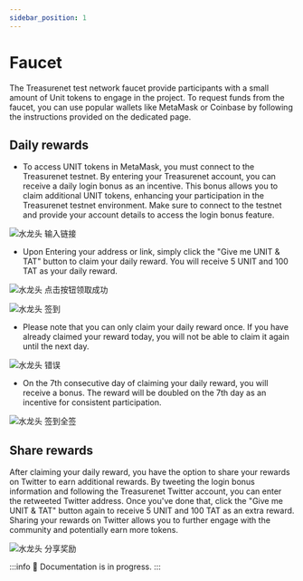 ```yaml
---
sidebar_position: 1
---
```


# Faucet

The Treasurenet test network faucet provide participants with a small amount of Unit tokens to engage in the project. To request funds from the faucet, you can use popular wallets like MetaMask or Coinbase by following the instructions provided on the dedicated page.

## Daily rewards

- To access UNIT tokens in MetaMask, you must connect to the Treasurenet testnet. By entering your Treasurenet account, you can receive a daily login bonus as an incentive. This bonus allows you to claim additional UNIT tokens, enhancing your participation in the Treasurenet testnet environment. Make sure to connect to the testnet and provide your account details to access the login bonus feature.

![水龙头 输入链接](/img/docs/faucet1.png)

- Upon Entering your address or link, simply click the "Give me UNIT & TAT" button to claim your daily reward. You will receive 5 UNIT and 100 TAT as your daily reward.

![水龙头 点击按钮领取成功](/img/docs/faucet2.png)

![水龙头 签到](/img/docs/faucet3.png)

- Please note that you can only claim your daily reward once. If you have already claimed your reward today, you will not be able to claim it again until the next day.

![水龙头 错误](/img/docs/faucet4.png)

- On the 7th consecutive day of claiming your daily reward, you will receive a bonus. The reward will be doubled on the 7th day as an incentive for consistent participation.

![水龙头 签到全签](/img/docs/faucet5.png)

## Share rewards

After claiming your daily reward, you have the option to share your rewards on Twitter to earn additional rewards. By tweeting the login bonus information and following the Treasurenet Twitter account, you can enter the retweeted Twitter address. Once you've done that, click the "Give me UNIT & TAT" button again to receive 5 UNIT and 100 TAT as an extra reward. Sharing your rewards on Twitter allows you to further engage with the community and potentially earn more tokens.

![水龙头 分享奖励](/img/docs/faucet6.png)

:::info
🚧 Documentation is in progress.
:::
